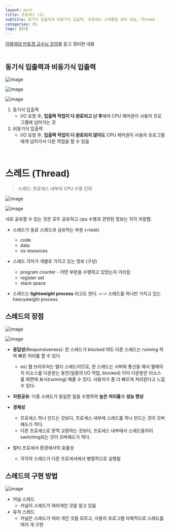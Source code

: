 ```yaml
---
layout: post
title: 프로세스 (2)
subtitle: 동기식 입출력과 비동기식 입출력, 프로세스 스케줄링 큐의 모습, Thread
categories: OS
tags: [OS]
---
```


[이화여대 반효경 교수님 강의](http://www.kocw.net/home/search/kemView.do?kemId=1046323)를 듣고 정리한 내용
<br><br>

## 동기식 입출력과 비동기식 입출력

![image](https://user-images.githubusercontent.com/60416981/150636894-cee26352-80c4-406e-8543-40114aa8d0f2.png)

![image](https://user-images.githubusercontent.com/60416981/150636908-beda616f-015d-43b7-b242-5e0acd6c980d.png)

![image](https://user-images.githubusercontent.com/60416981/150636912-3460b0e0-8932-47fa-9849-f76495a20e99.png)



1. 동기식 입출력
   - I/O 요청 후, **입출력 작업이 다 완료되고 난 후**에야 CPU 제어권이 사용자 프로그램에 넘어가는 것
2. 비동기식 입출력
   - I/O 요청 후, **입출력 작업이 다 완료되지 않아도** CPU 제어권이 사용자 프로그램에게 넘어가서 다른 작업을 할 수 있음


<br>


# 스레드 (Thread)

> 스레드: 프로세스 내부의 CPU 수행 단위

![image](https://user-images.githubusercontent.com/60416981/150636924-d916a898-9f1c-4dd0-9f9b-bec7dfb6a96a.png)


![image](https://user-images.githubusercontent.com/60416981/150636932-3a493dfa-eef7-4abc-b64f-c2c77d6bbc61.png)



서로 공유할 수 있는 것은 모두 공유하고 cpu 수행과 관련된 정보는 각각 저장함.

- 스레드가 동료 스레드과 공유하는 부분 (=task)
  - code
  - data
  - os resources

- 스레드 각자가 개별로 가지고 있는 정보 (구성)
  - program counter - 어떤 부분을 수행하고 있었는지 가리킴
  - register set
  - stack space
- 스레드는 **lightweight process** 라고도 한다. <-> 스레드를 하나만 가지고 있는 heavyweight process



## 스레드의 장점

![image](https://user-images.githubusercontent.com/60416981/150636940-d4e30ac0-d73a-4e60-ad45-4c3a00d7f2f0.png)

![image](https://user-images.githubusercontent.com/60416981/150636953-97573104-5abb-46c7-be6a-07bb82b9f9ed.png)


- **응답성**(Responsiveness): 한 스레드가 blocked 여도 다른 스레드는 running 하여 빠른 처리를 할 수 있다.
  - ex) 웹 브라우저는 멀티 스레드이므로, 한 스레드는 서버와 통신을 해서 웹페이지 리소스를 다운받는 동안(일종의 I/O 작업, blocked) 이미 다운받은 리소스를 화면에 표시(running) 해줄 수 있다. 사용자가 좀 더 빠르게 처리된다고 느낄 수 있다.

- **자원공유**: 다중 스레드가 동일한 일을 수행하여 **높은 처리율**과 **성능 향상**
- **경제성**
  - 프로세스 하나 만드는 것보다, 프로세스 내부에 스레드를 하나 만드는 것이 오버헤드가 적다.
  - 다른 프로세스로 문맥 교환하는 것보다, 프로세스 내부에서 스레드들끼리 switching되는 것이 오버헤드가 적다.
- 멀티 프로세서 환경에서의 효율성
  - 각각의 스레드가 다른 프로세서에서 병렬적으로 실행됨



## 스레드의 구현 방법

![image](https://user-images.githubusercontent.com/60416981/150636959-cf9ed305-2f0e-4bee-9e31-77cc6e405b08.png)

- 커널 스레드
  - 커널이 스레드가 여러개인 것을 알고 있음
- 유저 스레드
  - 커널은 스레드가 여러 개인 것을 모르고, 사용자 프로그램 자체적으로 스레드를 여러 개 구현